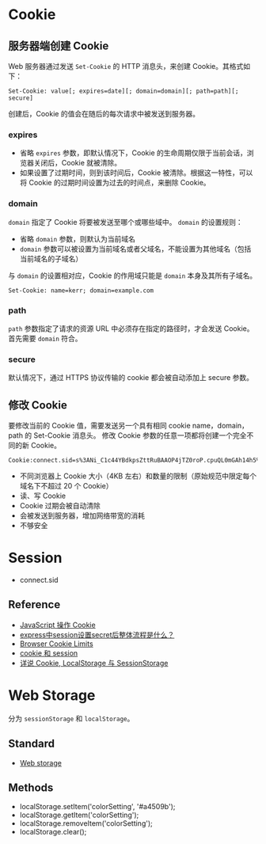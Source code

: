 # Cookie

## 服务器端创建 Cookie
Web 服务器通过发送 `Set-Cookie` 的 HTTP 消息头，来创建 Cookie。其格式如下：
```
Set-Cookie: value[; expires=date][; domain=domain][; path=path][; secure]
```
创建后，Cookie 的值会在随后的每次请求中被发送到服务器。

### expires
- 省略 `expires` 参数，即默认情况下，Cookie 的生命周期仅限于当前会话，浏览器关闭后，Cookie 就被清除。
- 如果设置了过期时间，则到该时间后，Cookie 被清除。根据这一特性，可以将 Cookie 的过期时间设置为过去的时间点，来删除 Cookie。

### domain
`domain` 指定了 Cookie 将要被发送至哪个或哪些域中。
`domain` 的设置规则：
- 省略 `domain` 参数，则默认为当前域名
- `domain` 参数可以被设置为当前域名或者父域名，不能设置为其他域名（包括当前域名的子域名）

与 `domain` 的设置相对应，Cookie 的作用域只能是 `domain` 本身及其所有子域名。

```
Set-Cookie: name=kerr; domain=example.com
```

### path
`path` 参数指定了请求的资源 URL 中必须存在指定的路径时，才会发送 Cookie。首先需要 `domain` 符合。

### secure
默认情况下，通过 HTTPS 协议传输的 cookie 都会被自动添加上 secure 参数。

## 修改 Cookie
要修改当前的 Cookie 值，需要发送另一个具有相同 cookie name，domain，path 的 Set-Cookie 消息头。
修改 Cookie 参数的任意一项都将创建一个完全不同的新 Cookie。

```
Cookie:connect.sid=s%3ANi_C1c44YBdkpsZttRuBAAOP4jTZ0roP.cpuQL0mGAh14h5%2FSKL5MxEBjg52H%2Bb%2FFA2MYK33IVV4
```

- 不同浏览器上 Cookie 大小（4KB 左右）和数量的限制（原始规范中限定每个域名下不超过 20 个 Cookie）
- 读、写 Cookie
- Cookie 过期会被自动清除
- 会被发送到服务器，增加网络带宽的消耗
- 不够安全

# Session
- connect.sid

## Reference
- [JavaScript 操作 Cookie](http://www.cnblogs.com/Darren_code/archive/2011/11/24/Cookie.html)
- [express中session设置secret后整体流程是什么？](https://cnodejs.org/topic/55c37de8b98f51142b367aba)
- [Browser Cookie Limits](http://browsercookielimits.squawky.net/)
- [cookie 和 session](https://github.com/alsotang/node-lessons/tree/master/lesson16)
- [详说 Cookie, LocalStorage 与 SessionStorage](http://jerryzou.com/posts/cookie-and-web-storage/)

# Web Storage
分为 `sessionStorage` 和 `localStorage`。


## Standard
- [Web storage](https://html.spec.whatwg.org/multipage/webstorage.html)

## Methods
- localStorage.setItem('colorSetting', '#a4509b');
- localStorage.getItem('colorSetting');
- localStorage.removeItem('colorSetting');
- localStorage.clear();
